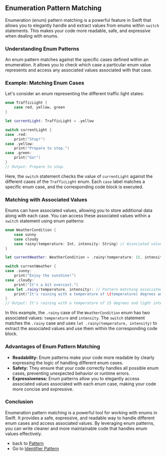 ## Enumeration Pattern Matching

Enumeration (enum) pattern matching is a powerful feature in Swift that allows you to elegantly handle and extract values from enums within `switch` statements. This makes your code more readable, safe, and expressive when dealing with enums.

### Understanding Enum Patterns

An enum pattern matches against the specific cases defined within an enumeration. It allows you to check which case a particular enum value represents and access any associated values associated with that case.

### Example: Matching Enum Cases

Let's consider an enum representing the different traffic light states:

```swift
enum TrafficLight {
    case red, yellow, green
}

let currentLight: TrafficLight = .yellow

switch currentLight {
case .red:
    print("Stop!")
case .yellow:
    print("Prepare to stop.")
case .green:
    print("Go!")
}
// Output: Prepare to stop.
```

Here, the `switch` statement checks the value of `currentLight` against the different cases of the `TrafficLight` enum. Each `case` label matches a specific enum case, and the corresponding code block is executed.

### Matching with Associated Values

Enums can have associated values, allowing you to store additional data along with each case. You can access these associated values within a `switch` statement using enum patterns:

```swift
enum WeatherCondition {
    case sunny
    case cloudy
    case rainy(temperature: Int, intensity: String) // Associated values: temperature, intensity
}

let currentWeather: WeatherCondition = .rainy(temperature: 15, intensity: "light")

switch currentWeather {
case .sunny:
    print("Enjoy the sunshine!")
case .cloudy:
    print("It's a bit overcast.")
case let .rainy(temperature, intensity): // Pattern matching associated values
    print("It's raining with a temperature of \(temperature) degrees and \(intensity) intensity.")
}
// Output: It's raining with a temperature of 15 degrees and light intensity.
```

In this example, the `.rainy` case of the `WeatherCondition` enum has two associated values: `temperature` and `intensity`. The `switch` statement matches the `.rainy` case and uses `let .rainy(temperature, intensity)` to extract the associated values and use them within the corresponding code block.

### Advantages of Enum Pattern Matching

* **Readability:** Enum patterns make your code more readable by clearly expressing the logic of handling different enum cases.
* **Safety:** They ensure that your code correctly handles all possible enum cases, preventing unexpected behavior or runtime errors.
* **Expressiveness:** Enum patterns allow you to elegantly access associated values associated with each enum case, making your code more concise and expressive.

### Conclusion

Enumeration pattern matching is a powerful tool for working with enums in Swift. It provides a safe, expressive, and readable way to handle different enum cases and access associated values. By leveraging enum patterns, you can write cleaner and more maintainable code that handles enum values effectively. 

* back to [Pattern](../README.md)
* Go to [Identifier Pattern](../TypeCastingPattern/README.md)
